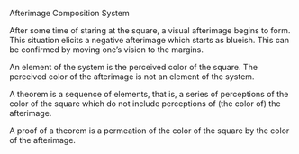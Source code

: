 
 
Afterimage Composition System

After some time of staring at the square, a visual afterimage begins to form. This situation elicits a negative afterimage which starts as blueish. This can be confirmed by moving one’s vision to the margins.  

An element of the system is the perceived color of the square. 
The perceived color of the afterimage is not an element of the system. 

A theorem is a sequence of elements, that is, a series of perceptions of the color of the square which do not include perceptions of (the color of) the afterimage. 

A proof of a theorem is a permeation of the color of the square by the color of the afterimage.




